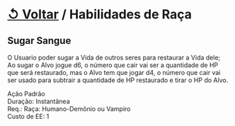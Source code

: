 # [↺ Voltar](../../Racas.md) / Habilidades de Raça

## Sugar Sangue

O Usuario poder sugar a Vida de outros seres para restaurar a Vida dele;  
Ao sugar o Alvo jogue d6, o número que cair vai ser a quantidade de HP que será restaurado, mas o Alvo tem que jogar d4, o número que cair vai ser usado para subtrair a quantidade de HP restaurado e tirar o HP do Alvo.

Ação Padrão  
Duração: Instantânea  
Req.: Raça: Humano-Demõnio ou Vampiro  
Custo de EE: 1  
